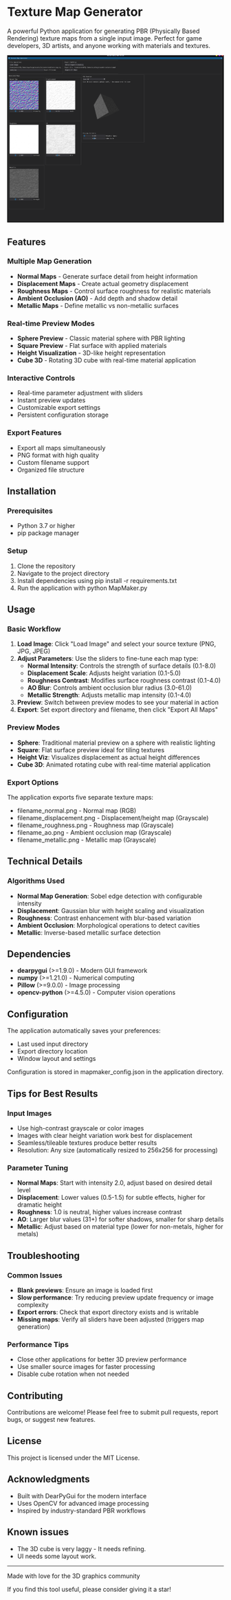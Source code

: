 # Texture Map Generator

A powerful Python application for generating PBR (Physically Based Rendering) texture maps from a single input image. Perfect for game developers, 3D artists, and anyone working with materials and textures.

![Texture Map Generator Screenshot](screenshot.png)

## Features

### Multiple Map Generation
- **Normal Maps** - Generate surface detail from height information
- **Displacement Maps** - Create actual geometry displacement
- **Roughness Maps** - Control surface roughness for realistic materials
- **Ambient Occlusion (AO)** - Add depth and shadow detail
- **Metallic Maps** - Define metallic vs non-metallic surfaces

### Real-time Preview Modes
- **Sphere Preview** - Classic material sphere with PBR lighting
- **Square Preview** - Flat surface with applied materials
- **Height Visualization** - 3D-like height representation
- **Cube 3D** - Rotating 3D cube with real-time material application

### Interactive Controls
- Real-time parameter adjustment with sliders
- Instant preview updates
- Customizable export settings
- Persistent configuration storage

### Export Features
- Export all maps simultaneously
- PNG format with high quality
- Custom filename support
- Organized file structure

## Installation

### Prerequisites
- Python 3.7 or higher
- pip package manager

### Setup
1. Clone the repository
2. Navigate to the project directory
3. Install dependencies using pip install -r requirements.txt
4. Run the application with python MapMaker.py

## Usage

### Basic Workflow
1. **Load Image**: Click "Load Image" and select your source texture (PNG, JPG, JPEG)
2. **Adjust Parameters**: Use the sliders to fine-tune each map type:
   - **Normal Intensity**: Controls the strength of surface details (0.1-8.0)
   - **Displacement Scale**: Adjusts height variation (0.1-5.0)
   - **Roughness Contrast**: Modifies surface roughness contrast (0.1-4.0)
   - **AO Blur**: Controls ambient occlusion blur radius (3.0-61.0)
   - **Metallic Strength**: Adjusts metallic map intensity (0.1-4.0)
3. **Preview**: Switch between preview modes to see your material in action
4. **Export**: Set export directory and filename, then click "Export All Maps"

### Preview Modes
- **Sphere**: Traditional material preview on a sphere with realistic lighting
- **Square**: Flat surface preview ideal for tiling textures
- **Height Viz**: Visualizes displacement as actual height differences
- **Cube 3D**: Animated rotating cube with real-time material application

### Export Options
The application exports five separate texture maps:
- filename_normal.png - Normal map (RGB)
- filename_displacement.png - Displacement/height map (Grayscale)
- filename_roughness.png - Roughness map (Grayscale)
- filename_ao.png - Ambient occlusion map (Grayscale)
- filename_metallic.png - Metallic map (Grayscale)

## Technical Details

### Algorithms Used
- **Normal Map Generation**: Sobel edge detection with configurable intensity
- **Displacement**: Gaussian blur with height scaling and visualization
- **Roughness**: Contrast enhancement with blur-based variation
- **Ambient Occlusion**: Morphological operations to detect cavities
- **Metallic**: Inverse-based metallic surface detection

## Dependencies
- **dearpygui** (>=1.9.0) - Modern GUI framework
- **numpy** (>=1.21.0) - Numerical computing
- **Pillow** (>=9.0.0) - Image processing
- **opencv-python** (>=4.5.0) - Computer vision operations

## Configuration
The application automatically saves your preferences:
- Last used input directory
- Export directory location
- Window layout and settings

Configuration is stored in mapmaker_config.json in the application directory.

## Tips for Best Results

### Input Images
- Use high-contrast grayscale or color images
- Images with clear height variation work best for displacement
- Seamless/tileable textures produce better results
- Resolution: Any size (automatically resized to 256x256 for processing)

### Parameter Tuning
- **Normal Maps**: Start with intensity 2.0, adjust based on desired detail level
- **Displacement**: Lower values (0.5-1.5) for subtle effects, higher for dramatic height
- **Roughness**: 1.0 is neutral, higher values increase contrast
- **AO**: Larger blur values (31+) for softer shadows, smaller for sharp details
- **Metallic**: Adjust based on material type (lower for non-metals, higher for metals)

## Troubleshooting

### Common Issues
- **Blank previews**: Ensure an image is loaded first
- **Slow performance**: Try reducing preview update frequency or image complexity
- **Export errors**: Check that export directory exists and is writable
- **Missing maps**: Verify all sliders have been adjusted (triggers map generation)

### Performance Tips
- Close other applications for better 3D preview performance
- Use smaller source images for faster processing
- Disable cube rotation when not needed

## Contributing
Contributions are welcome! Please feel free to submit pull requests, report bugs, or suggest new features.

## License
This project is licensed under the MIT License.

## Acknowledgments
- Built with DearPyGui for the modern interface
- Uses OpenCV for advanced image processing
- Inspired by industry-standard PBR workflows

## Known issues
- The 3D cube is very laggy - It needs refining.
- UI needs some layout work.

---

Made with love for the 3D graphics community

If you find this tool useful, please consider giving it a star!

